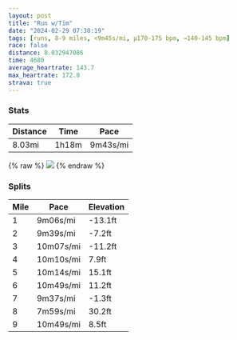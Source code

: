 ```yaml
---
layout: post
title: "Run w/Tim"
date: "2024-02-29 07:30:19"
tags: [runs, 8-9 miles, <9m45s/mi, μ170-175 bpm, →140-145 bpm]
race: false
distance: 8.032947086
time: 4680
average_heartrate: 143.7
max_heartrate: 172.0
strava: true
---
```


### Stats

| Distance | Time | Pace |
|----------|------|------|
|8.03mi|1h18m|9m43s/mi|

{% raw %}
<img src='https://maps.googleapis.com/maps/api/staticmap?maptype=roadmap&path=enc:e}vwFhutbMCHKAa@\o@c@WGC[KUSAWLe@z@i@dBg@bAc@tAU`@Qz@a@`AE`@BFn@h@hD|A~@VPPDT`@T`@bAv@Tt@d@lCx@JJRn@`CpAd@EbBNdC|@pBd@bB@pAKl@BJVAx@Fl@DPLHPZjCr@\TC~DFNXXJQb@gKLe@~@@n@GbEnAf@m@h@DbAYp@C^XHZG^@ZMfAArAQfB?h@Kt@Ez@@^p@JHOz@cLDE\JVMFc@PoBLQhAHj@Op@f@VZHrALXXRa@O?VGt@?j@I\ZxAIhA\fASr@@\FHd@IP_@YOCUOKIc@l@eC?eADWJC@MCKBIHGF@Ah@v@e@AeALw@lBKVFDPs@jCFJzAp@?JUP@FPL?JUb@?V@@BSv@a@\HEPk@NW\FND?NWJADLUXBDD?IIR]AIU?ERKDIM@OVYf@ILSKOSBk@d@KV@]Nm@CMKSv@OLO~@mCVYZCv@b@p@BDLf@Hj@\pBTnAr@nDPpAVzABTD`@ETDbC?n@Pj@GjCLhBIv@L^PdBApA@X@RLh@?lAPxFP|@EjCVn@GfAJ~ACdAPnABb@JtAOZRjC^tC?|ATn@An@TlARlCHzAP|Bn@^I~@H~@XlAFjAf@r@H`@Nn@CLHpB\f@AxBPhB?l@Vt@F\X?PQjAGp@Ml@\p@@Hc@RL`BHNQlASh@G`ABd@Ml@D`@PLjBF~@RnBAb@XMCOHc@CoAW}D[OQh@{GASDc@CgADo@Fg@PUBoACeAOQmGy@iA?mAPs@Gg@OYWy@e@gB[aDYwAY_BKeKoAa@?eASiAKmFO}Fm@s@OiAm@iBUM?s@Rg@BoAZi@@yBE{F[_AD_Js@gGMmCU_@He@IsEKeDSGn@I@MSCw@OQa@EYMSSg@ImAk@cG{@oA]qAGuAi@i@q@_A[c@ZeBPm@Wm@CwAs@wAa@[Uw@Wm@GsAc@SE_@JgACiBm@y@t@Qb@OjASt@kBNuA~@}@k@a@IuCGu@HaAKgEiAkBo@_Cg@s@c@a@q@y@Y_Aq@m@Wi@q@eAi@USoGuDa@YGMV{@?CC?F@CCFC|@Dd@VJEj@sBn@uAXu@p@cC^q@@_AgAg@Mm@DIZKv@j@NSZK\mAHGj@J`@?Td@QU&key=AIzaSyC1MId7bFpkLXNAaYhBSTb8jLyiSqzbDtM&size=800x800&markers=color:yellow|label:S|40.75491,-74.00293&markers=color:green|label:F|40.75443999999994,-74.00178000000004'>
{% endraw %}

### Splits

| Mile | Pace | Elevation |
|------|------|-----------|
|1|9m06s/mi|-13.1ft|
|2|9m39s/mi|-7.2ft|
|3|10m07s/mi|-11.2ft|
|4|10m10s/mi|7.9ft|
|5|10m14s/mi|15.1ft|
|6|10m49s/mi|11.2ft|
|7|9m37s/mi|-1.3ft|
|8|7m59s/mi|30.2ft|
|9|10m49s/mi|8.5ft|
